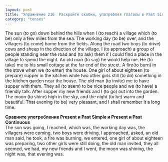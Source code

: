 ```yaml
---
layout: post
title: "Упражнение 216  Раскройте скобки, употребляя глаголы в Past Simple или Past Continuous."
category: "tenses"
---
```

<section class="question">
The sun (to go) down behind the hills when I (to reach) a village which (to be) only a few miles from the sea. The working day (to be) over, and the villagers (to come) home from the fields. Along the road two boys (to drive) cows and sheep in the direction of the village. I (to approach) a group of people standing near the road and (to ask) them if I could find a place in the village to spend the night. An old man (to say) he would help me. He (to take) me to his small cottage at the far end of the street. A fire(to burn) in the stove when we (to enter) the house. One girl of about eighteen (to prepare) supper in the kitchen while two other girls still (to do) something in the kitchen garden near the house. The old man (to invite) me to have supper with them. They all (to seem) to be nice people and we (to have) a friendly talk. After supper my new friends and I (to go) out into the garden. The moon (to shine) high in the sky, and the night (to be) warm and beautiful. That evening (to be) very pleasant, and I shall remember it a long time.
<p></p>
<b>Сравните употребление Present и Past Simple и Present и Past Continuous</b>
</section>

<section class="answer">
The sun was going, I reached, which was, the working day was, the villagers were coming, two boys were driving, I approached, asked, an old man said, he took, a fire was burning, we entered, one girl of about eighteen was preparing, two other girls were still doing, the old man invited, they all seemed, we had, my new friends and I went, the moon was shining, the night was, that evening was.
</section>
